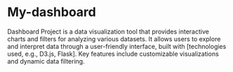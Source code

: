# My-dashboard
Dashboard Project is a data visualization tool that provides interactive charts and filters for analyzing various datasets. It allows users to explore and interpret data through a user-friendly interface, built with [technologies used, e.g., D3.js, Flask]. Key features include customizable visualizations and dynamic data filtering.
